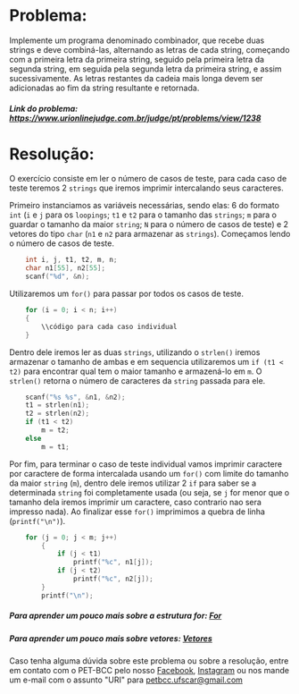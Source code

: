 # Problema:

Implemente um programa denominado combinador, que recebe duas strings e deve combiná-las, alternando as letras de cada string, começando com a primeira letra da primeira string, seguido pela primeira letra da segunda string, em seguida pela segunda letra da primeira string, e assim sucessivamente. As letras restantes da cadeia mais longa devem ser adicionadas ao fim da string resultante e retornada.

##### Link do problema: https://www.urionlinejudge.com.br/judge/pt/problems/view/1238
 
# Resolução:

O exercício consiste em ler o número de casos de teste, para cada caso de teste teremos 2 `strings` que iremos imprimir intercalando seus caracteres.

Primeiro instanciamos as variáveis necessárias, sendo elas: 6 do formato `int` (`i` e `j` para os `loopings`; `t1` e `t2` para o tamanho das `strings`; `m` para o guardar o tamanho da maior `string`; `N` para o número de casos de teste) e 2 vetores do tipo `char` (`n1` e `n2` para armazenar as `strings`).
Começamos lendo o número de casos de teste.

```c
    int i, j, t1, t2, m, n;
    char n1[55], n2[55];
    scanf("%d", &n);
```

Utilizaremos um `for()` para passar por todos os casos de teste.

```c
    for (i = 0; i < n; i++)
    {
        \\código para cada caso individual
    }
```

Dentro dele iremos ler as duas `strings`, utilizando o `strlen()` iremos armazenar o tamanho de ambas e em sequencia utilizaremos um `if (t1 < t2)` para encontrar qual tem o maior tamanho e armazená-lo em `m`. O `strlen()` retorna o número de caracteres da `string` passada para ele.
```c
    scanf("%s %s", &n1, &n2);
    t1 = strlen(n1);
    t2 = strlen(n2);
    if (t1 < t2)
        m = t2;
    else
        m = t1;
```

Por fim, para terminar o caso de teste individual vamos imprimir caractere por caractere de forma intercalada usando um `for()` com limite do tamanho da maior `string` (`m`), dentro dele iremos utilizar 2 `if` para saber se a determinada `string` foi completamente usada (ou seja, se `j` for menor que o tamanho dela iremos imprimir um caractere, caso contrario nao sera impresso nada). Ao finalizar esse `for()` imprimimos a quebra de linha (`printf("\n")`).

```c
    for (j = 0; j < m; j++)
        {
            if (j < t1)
                printf("%c", n1[j]);
            if (j < t2)
                printf("%c", n2[j]);
        }
        printf("\n");
```

##### Para aprender um pouco mais sobre a estrutura for: [For](http://linguagemc.com.br/a-estrutura-de-repeticao-for-em-c/)

##### Para aprender um pouco mais sobre vetores: [Vetores](http://linguagemc.com.br/vetores-ou-arrays-em-linguagem-c/)

Caso tenha alguma dúvida sobre este problema ou sobre a resolução, entre em contato com o PET-BCC pelo nosso
[Facebook](https://www.facebook.com/petbcc/),
[Instagram](https://www.instagram.com/petbcc.ufscar/)
ou nos mande um e-mail com o assunto "URI" para  petbcc.ufscar@gmail.com
